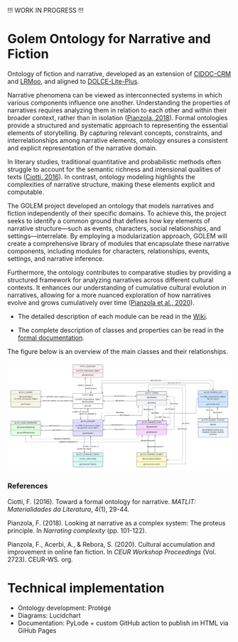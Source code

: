 !!! WORK IN PROGRESS !!!

# Golem Ontology for Narrative and Fiction

Ontology of fiction and narrative, developed as an extension of [CIDOC-CRM](https://cidoc-crm.org/versions-of-the-cidoc-crm) and [LRMoo](https://cidoc-crm.org/frbroo/fm_releases), and aligned to [DOLCE-Lite-Plus](https://www.w3.org/2001/sw/BestPractices/WNET/DLP3941_daml.html).

Narrative phenomena can be viewed as interconnected systems in which various components influence one another. Understanding the properties of narratives requires analyzing them in relation to each other and within their broader context, rather than in isolation ([Pianzola, 2018](https://golemlab.eu/publications/complexity/)). Formal ontologies provide a structured and systematic approach to representing the essential elements of storytelling. By capturing relevant concepts, constraints, and interrelationships among narrative elements, ontology ensures a consistent and explicit representation of the narrative domain.

In literary studies, traditional quantitative and probabilistic methods often struggle to account for the semantic richness and intensional qualities of texts ([Ciotti, 2016](https://impactum-journals.uc.pt/matlit/article/download/2182-8830_4-1_2/1932?inline=1)). In contrast, ontology modeling highlights the complexities of narrative structure, making these elements explicit and computable.

The GOLEM project developed an ontology that models narratives and fiction independently of their specific domains. To achieve this, the project seeks to identify a common ground that defines how key elements of narrative structure—such as events, characters, social relationships, and settings—interrelate. By employing a modularization approach, GOLEM will create a comprehensive library of modules that encapsulate these narrative components, including modules for characters, relationships, events, settings, and narrative inference.

Furthermore, the ontology contributes to comparative studies by providing a structured framework for analyzing narratives across different cultural contexts. It enhances our understanding of cumulative cultural evolution in narratives, allowing for a more nuanced exploration of how narratives evolve and grows cumulatively over time ([Pianzola et al., 2020](https://ceur-ws.org/Vol-2723/short8.pdf)).

- The detailed description of each module can be read in the [Wiki](https://github.com/GOLEM-lab/golem-ontology/wiki).

- The complete description of classes and properties can be read in the [formal documentation](https://ontology.golemlab.eu/).

The figure below is an overview of the main classes and their relationships.

![GOLEM Core](GOLEM_core.png)

### References

Ciotti, F. (2016). Toward a formal ontology for narrative. *MATLIT: Materialidades da Literatura*, 4(1), 29-44.

Pianzola, F. (2018). Looking at narrative as a complex system: The proteus principle. In *Narrating complexity* (pp. 101-122).

Pianzola, F., Acerbi, A., & Rebora, S. (2020). Cultural accumulation and improvement in online fan fiction. In *CEUR Workshop Proceedings* (Vol. 2723). CEUR-WS. org.

# Technical implementation

- Ontology development: Protégé 
- Diagrams: Lucidchart
- Documentation: PyLode + custom GitHub action to publish im HTML via GiHub Pages

